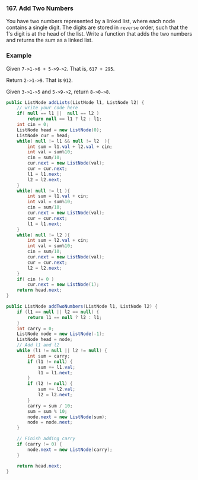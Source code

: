 ### 167. Add Two Numbers

You have two numbers represented by a linked list, where each node contains a single digit. The digits are stored in `reverse` order, such that the 1's digit is at the head of the list. Write a function that adds the two numbers and returns the sum as a linked list.

### Example

Given `7->1->6 + 5->9->2`. That is, `617 + 295`.

Return `2->1->9`. That is `912`.

Given `3->1->5` and `5->9->2`, return `8->0->8`.



```java
public ListNode addLists(ListNode l1, ListNode l2) {
    // write your code here
    if( null == l1 ||  null == l2 )
        return null == l1 ? l2 : l1;
    int cin = 0;
    ListNode head = new ListNode(0);
    ListNode cur = head;
    while( null != l1 && null != l2  ){
        int sum = l1.val + l2.val + cin;
        int val = sum%10;
        cin = sum/10;
        cur.next = new ListNode(val);
        cur = cur.next;
        l1 = l1.next;
        l2 = l2.next;
    }
    while( null != l1 ){
        int sum = l1.val + cin;
        int val = sum%10;
        cin = sum/10;
        cur.next = new ListNode(val);
        cur = cur.next;
        l1 = l1.next;
    }
    while( null != l2 ){
        int sum = l2.val + cin;
        int val = sum%10;
        cin = sum/10;
        cur.next = new ListNode(val);
        cur = cur.next;
        l2 = l2.next;
    }
    if( cin != 0 )
        cur.next = new ListNode(1);
    return head.next;
}
```



```java
public ListNode addTwoNumbers(ListNode l1, ListNode l2) {
    if (l1 == null || l2 == null) {
        return l1 == null ? l2 : l1;
    }
    int carry = 0;
    ListNode node = new ListNode(-1);
    ListNode head = node;
    // Add l1 and l2
    while (l1 != null || l2 != null) {
        int sum = carry;
        if (l1 != null) {
            sum += l1.val;
            l1 = l1.next;
        }
        if (l2 != null) {
            sum += l2.val;
            l2 = l2.next;
        }
        carry = sum / 10;
        sum = sum % 10;
        node.next = new ListNode(sum);
        node = node.next;
    }

    // Finish adding carry
    if (carry != 0) {
        node.next = new ListNode(carry);
    }

    return head.next;
}
```

